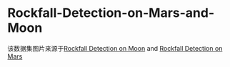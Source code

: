 # Rockfall-Detection-on-Mars-and-Moon
该数据集图片来源于[Rockfall Detection on Moon](https://www.kaggle.com/datasets/yash92328/rockfall-detection-on-moon) and [Rockfall Detection on Mars](https://www.kaggle.com/datasets/yash92328/rockfall-detection-on-mars)
